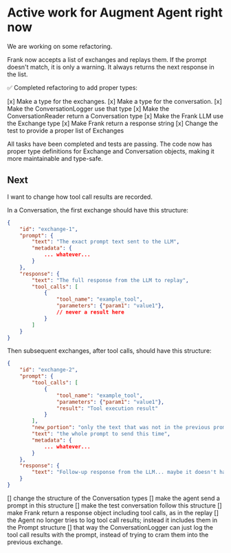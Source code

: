 # Active work for Augment Agent right now

We are working on some refactoring.

Frank now accepts a list of exchanges and replays them. If the prompt doesn't match, it is only a warning.
It always returns the next response in the list.

✅ Completed refactoring to add proper types:

[x] Make a type for the exchanges.
[x] Make a type for the conversation.
[x] Make the ConversationLogger use that type
[x] Make the ConversationReader return a Conversation type
[x] Make the Frank LLM use the Exchange type
[x] Make Frank return a response string
[x] Change the test to provide a proper list of Exchanges

All tasks have been completed and tests are passing. The code now has proper type definitions for Exchange and Conversation objects, making it more maintainable and type-safe.

## Next

I want to change how tool call results are recorded.

In a Conversation, the first exchange should have this structure:

```json
{
    "id": "exchange-1",
    "prompt": {
        "text": "The exact prompt text sent to the LLM",
        "metadata": {
            ... whatever...
        }
    },
    "response": {
        "text": "The full response from the LLM to replay",
        "tool_calls": [
            {
                "tool_name": "example_tool",
                "parameters": {"param1": "value1"},
                // never a result here
            }
        ]
    }
}
```

Then subsequent exchanges, after tool calls, should have this structure:

```json 
{
    "id": "exchange-2",
    "prompt": {
        "tool_calls": [
            {
                "tool_name": "example_tool",
                "parameters": {"param1": "value1"},
                "result": "Tool execution result"
            }
        ],
        "new_portion": "only the text that was not in the previous prompt",
        "text": "the whole prompt to send this time",
        "metadata": {
            ... whatever...
        }
    },
    "response": {
        "text": "Follow-up response from the LLM... maybe it doesn't have tool calls this time"
    }
}
```

[] change the structure of the Conversation types
[] make the agent send a prompt in this structure
[] make the test conversation follow this structure
[] make Frank return a response object including tool calls, as in the replay
[] the Agent no longer tries to log tool call results; instead it includes them in the Prompt structure
[] that way the ConversationLogger can just log the tool call results with the prompt, instead of trying to cram them into the previous exchange.
